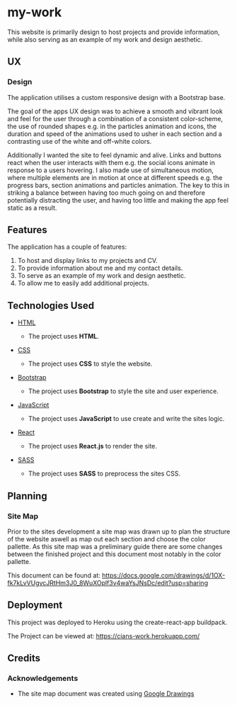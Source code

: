 # my-work

This website is primarily design to host projects and provide information, while also serving as an example of my work and design aesthetic.

## UX

### Design

The application utilises a custom responsive design with a Bootstrap base.

The goal of the apps UX design was to achieve a smooth and vibrant look and feel for the user through a combination of a consistent color-scheme, the use of rounded shapes e.g. in the particles animation and icons, the duration and speed of the animations used to usher in each section and a contrasting use of the white and off-white colors.

Additionally I wanted the site to feel dynamic and alive. Links and buttons react when the user interacts with them e.g. the social icons animate in response to a users hovering. I also made use of simultaneous motion, where multiple elements are in motion at once at different speeds e.g. the progress bars, section animations and particles animation. The key to this in striking a balance between having too much going on and therefore potentially distracting the user, and having too little and making the app feel static as a result.

## Features

The application has a couple of features:

1. To host and display links to my projects and CV.
2. To provide information about me and my contact details.
3. To serve as an example of my work and design aesthetic.
4. To allow me to easily add additional projects.

## Technologies Used

- [HTML](https://www.w3.org/)

  - The project uses **HTML**.

- [CSS](https://www.w3.org/)

  - The project uses **CSS** to style the website.

- [Bootstrap](https://getbootstrap.com/docs/4.1/)

  - The project uses **Bootstrap** to style the site and user experience.

- [JavaScript](https://developer.mozilla.org/bm/docs/Web/JavaScript)

  - The project uses **JavaScript** to use create and write the sites logic.

- [React](https://reactjs.org/)

  - The project uses **React.js** to render the site.

- [SASS](https://sass-lang.com/guide)

  - The project uses **SASS** to preprocess the sites CSS.

## Planning

### Site Map

Prior to the sites development a site map was drawn up to plan the structure of the website aswell as map out each section and choose the color pallette. As this site map was a preliminary guide there are some changes between the finished project and this document most notably in the color pallette.

This document can be found at: <https://docs.google.com/drawings/d/1OX-fk7kLvVUgvcJRtHm3J0_8WuXOplf3v4waYsJNsDc/edit?usp=sharing>

## Deployment

This project was deployed to Heroku using the create-react-app buildpack.

The Project can be viewed at: <https://cians-work.herokuapp.com/>

## Credits

### Acknowledgements

- The site map document was created using [Google Drawings](https://docs.google.com/drawings/)
